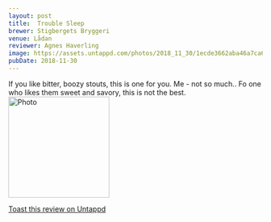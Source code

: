 ```yaml
---
layout: post
title:  Trouble Sleep
brewer: Stigbergets Bryggeri
venue: Lådan
reviewer: Agnes Haverling
image: https://assets.untappd.com/photos/2018_11_30/1ecde3662aba46a7ca67b3b06a3703dc_200x200.jpeg
pubDate: 2018-11-30
---
```


If you like bitter, boozy stouts, this is one for you. Me &#45; not so much.. Fo one who likes them sweet and savory, this is not the best.
						  <br />
						  <img height="200" width="200" src="https://assets.untappd.com/photos/2018_11_30/1ecde3662aba46a7ca67b3b06a3703dc_200x200.jpeg" alt="Photo">         
						
[Toast this review on Untappd](https://untappd.com/user/StoutEmpire/checkin/681833551)
